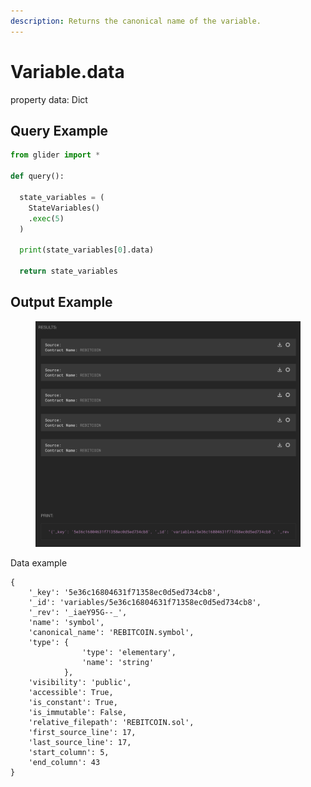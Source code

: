 ```yaml
---
description: Returns the canonical name of the variable.
---
```


# Variable.data

property data: Dict

## Query Example

```python
from glider import *

def query():

  state_variables = (
    StateVariables()
    .exec(5)
  )

  print(state_variables[0].data)

  return state_variables
```

## Output Example

<figure><img src="../../../.gitbook/assets/image (8) (1) (1) (1) (1).png" alt=""><figcaption></figcaption></figure>

Data example

```json5
{
    '_key': '5e36c16804631f71358ec0d5ed734cb8',
    '_id': 'variables/5e36c16804631f71358ec0d5ed734cb8',
    '_rev': '_iaeY95G--_',
    'name': 'symbol',
    'canonical_name': 'REBITCOIN.symbol',
    'type': {
                'type': 'elementary',
                'name': 'string'
            },
    'visibility': 'public',
    'accessible': True,
    'is_constant': True,
    'is_immutable': False,
    'relative_filepath': 'REBITCOIN.sol',
    'first_source_line': 17,
    'last_source_line': 17,
    'start_column': 5,
    'end_column': 43
}
```
